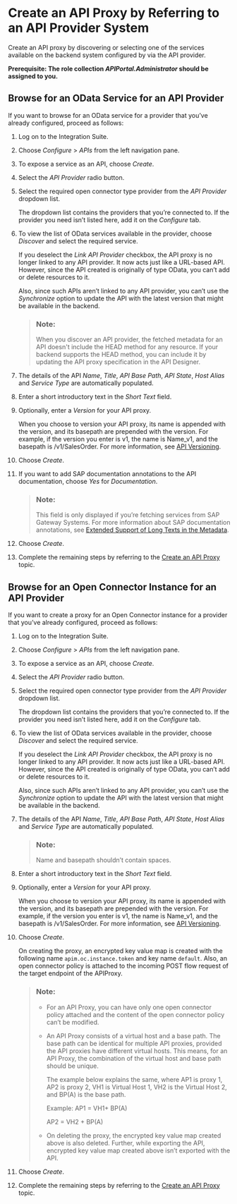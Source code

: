 <!-- loio84628b9a16bd496391c9c26f5d4a4283 -->

# Create an API Proxy by Referring to an API Provider System

Create an API proxy by discovering or selecting one of the services available on the backend system configured by via the API provider.

**Prerequisite: The role collection *APIPortal.Administrator* should be assigned to you.**



<a name="loio84628b9a16bd496391c9c26f5d4a4283__section_imc_frp_pyb"/>

## Browse for an OData Service for an API Provider

If you want to browse for an OData service for a provider that you’ve already configured, proceed as follows:

1.  Log on to the Integration Suite.

2.  Choose *Configure* \> *APIs* from the left navigation pane.

3.  To expose a service as an API, choose *Create*.

4.  Select the *API Provider* radio button.

5.  Select the required open connector type provider from the *API Provider* dropdown list.

    The dropdown list contains the providers that you’re connected to. If the provider you need isn’t listed here, add it on the *Configure* tab.

6.  To view the list of OData services available in the provider, choose *Discover* and select the required service.

    If you deselect the *Link API Provider* checkbox, the API proxy is no longer linked to any API provider. It now acts just like a URL-based API. However, since the API created is originally of type OData, you can’t add or delete resources to it.

    Also, since such APIs aren’t linked to any API provider, you can’t use the *Synchronize* option to update the API with the latest version that might be available in the backend.

    > ### Note:  
    > When you discover an API provider, the fetched metadata for an API doesn't include the HEAD method for any resource. If your backend supports the HEAD method, you can include it by updating the API proxy specification in the API Designer.

7.  The details of the API *Name*, *Title*, *API Base Path*, *API State*, *Host Alias* and *Service Type* are automatically populated.

8.  Enter a short introductory text in the *Short Text* field.

9.  Optionally, enter a *Version* for your API proxy.

    When you choose to version your API proxy, its name is appended with the version, and its basepath are prepended with the version. For example, if the version you enter is v1, the name is Name\_v1, and the basepath is /v1/SalesOrder. For more information, see [API Versioning](api-versioning-b3cda3b.md).

10. Choose *Create*.

11. If you want to add SAP documentation annotations to the API documentation, choose *Yes* for *Documentation*.

    > ### Note:  
    > This field is only displayed if you’re fetching services from SAP Gateway Systems. For more information about SAP documentation annotations, see [Extended Support of Long Texts in the Metadata](http://help.sap.com/saphelp_gateway20sp10/helpdata/en/30/6e8c537c8fcc26e10000000a4450e5/frameset.htm).

12. Choose *Create*.

13. Complete the remaining steps by referring to the [Create an API Proxy](create-an-api-proxy-c0842d5.md) topic.




<a name="loio84628b9a16bd496391c9c26f5d4a4283__section_u45_frp_pyb"/>

## Browse for an Open Connector Instance for an API Provider

If you want to create a proxy for an Open Connector instance for a provider that you’ve already configured, proceed as follows:

1.  Log on to the Integration Suite.

2.  Choose *Configure* \> *APIs* from the left navigation pane.

3.  To expose a service as an API, choose *Create*.

4.  Select the *API Provider* radio button.

5.  Select the required open connector type provider from the *API Provider* dropdown list.

    The dropdown list contains the providers that you’re connected to. If the provider you need isn’t listed here, add it on the *Configure* tab.

6.  To view the list of OData services available in the provider, choose *Discover* and select the required service.

    If you deselect the *Link API Provider* checkbox, the API proxy is no longer linked to any API provider. It now acts just like a URL-based API. However, since the API created is originally of type OData, you can’t add or delete resources to it.

    Also, since such APIs aren’t linked to any API provider, you can’t use the *Synchronize* option to update the API with the latest version that might be available in the backend.

7.  The details of the API *Name*, *Title*, *API Base Path*, *API State*, *Host Alias* and *Service Type* are automatically populated.

    > ### Note:  
    > Name and basepath shouldn’t contain spaces.

8.  Enter a short introductory text in the *Short Text* field.

9.  Optionally, enter a *Version* for your API proxy.

    When you choose to version your API proxy, its name is appended with the version, and its basepath are prepended with the version. For example, if the version you enter is v1, the name is Name\_v1, and the basepath is /v1/SalesOrder. For more information, see [API Versioning](api-versioning-b3cda3b.md).

10. Choose *Create*.

    On creating the proxy, an encrypted key value map is created with the following name `apim.oc.instance.token` and key name `default`. Also, an open connector policy is attached to the incoming POST flow request of the target endpoint of the APIProxy.

    > ### Note:  
    > -   For an API Proxy, you can have only one open connector policy attached and the content of the open connector policy can’t be modified.
    > 
    > -   An API Proxy consists of a virtual host and a base path. The base path can be identical for multiple API proxies, provided the API proxies have different virtual hosts. This means, for an API Proxy, the combination of the virtual host and base path should be unique.
    > 
    >     The example below explains the same, where AP1 is proxy 1, AP2 is proxy 2, VH1 is Virtual Host 1, VH2 is the Virtual Host 2, and BP\(A\) is the base path.
    > 
    >     Example: AP1 = VH1+ BP\(A\)
    > 
    >     AP2 = VH2 + BP\(A\)
    > 
    > -   On deleting the proxy, the encrypted key value map created above is also deleted. Further, while exporting the API, encrypted key value map created above isn’t exported with the API.

11. Choose *Create*.

12. Complete the remaining steps by referring to the [Create an API Proxy](create-an-api-proxy-c0842d5.md) topic.


